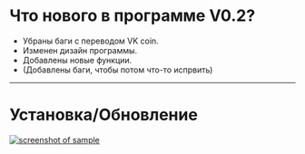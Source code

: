 Что нового в программе V0.2?
=====================
* Убраны баги с переводом VK coin.
* Изменен дизайн программы.
* Добавлены новые функции.
* (Добавлены баги, чтобы потом что-то испрвить)
***
Установка/Обновление
=====================
[![screenshot of sample](http://f0482823.xsph.ru/23.png)](http://webdesign.ru.net)

